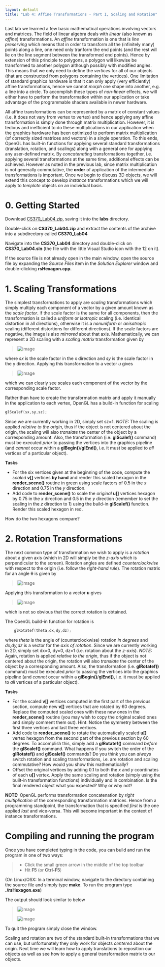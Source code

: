 ```yaml
---
layout: default
title: "Lab 4: Affine Transformations - Part I, Scaling and Rotation"
---
```


Last lab we learned a few basic mathematical operations involving vectors and matrices. The field of linear algebra deals with *linear* (also known as *affine*) transformations. An *affine* transformation is one that is *line preserving* which means that in order to transform all the (infinitely many) points along a line, one need only tranform the end points (and the rest will lie on the line segment between the transformed end points). Hence by extension of this principle to polygons, a polygon will likewise be transformed to another polygon although possibly with modified angles. This means that we only need to define the *vertices* for all of our objects (that are constructed from polygons containing the vertices). One limitation of standard graphics hardware is that it can only apply (very efficiently) affine transformations, hence we cannot *morph* one shape into another, e.g. a line into a circle. To accomplish these types of *non-linear* effects, we will either have to perform the transformation within our application or take advantage of the programmable shaders available in newer hardware.

All affine transformations can be represented by a matrix of constant values (i.e. it does not vary from vertex to vertex) and hence applying any affine transformation is simply done through matrix multiplication. However, it is tedious and inefficient to do these multiplications in our application when the graphics hardware has been optimized to perform matrix multiplication (of correctly sized matrices and vectors) in a single operation. To this ends, OpenGL has built-in functions for applying several standard transformations (translation, rotation, and scalings) along with a general one for applying any user-defined matrix. By *concatenating* transformations together, i.e. applying several transformations at the same time, additional effects can be achieved. However as noted in the previous lab, since matrix multiplication is not generally commutative, the **order** of application of the intermediate transformations is important. Once we begin to discuss 3D objects, we will extend this concept to develop *instance* transformations which we will apply to *template* objects on an individual basis.

0\. Getting Started
===================

Download [CS370\_Lab04.zip](src/CS370_Lab04.zip), saving it into the **labs** directory.

Double-click on **CS370\_Lab04.zip** and extract the contents of the archive into a subdirectory called **CS370\_Lab04**

Navigate into the **CS370\_Lab04** directory and double-click on **CS370\_Lab04.sln** (the file with the little Visual Studio icon with the 12 on it).

If the source file is not already open in the main window, open the source file by expanding the *Source Files* item in the *Solution Explorer* window and double-clicking **rsHexagon.cpp**.

1\. Scaling Transformations
===========================

The simplest transformations to apply are *scaling* transformations which simply multiply each component of a vector by a given amount known as the *scale factor*. If the scale factor is the same for all components, then the transformation is called a *uniform* or *isotropic* scaling (i.e. identical distortion in all directions), otherwise it is a *nonuniform* or *anisotropic* scaling (different distortions for different directions). If the scale factors are negative, the image is also *mirrored* about that axis. Mathematically, we can represent a 2D scaling with a *scaling matrix* transformation given by

> ![image](images/lab04/ScaleMat.png)

where *sx* is the scale factor in the x direction and *sy* is the scale factor in the y direction. Applying this transformation to a vector *u* gives

> ![image](images/lab04/ScaleVec.png)

which we can clearly see scales each component of the vector by the corresponding scale factor.

Rather than have to create the transformation matrix and apply it manually in the application to each vertex, OpenGL has a build-in function for scaling

```cpp
glScalef(sx,sy,sz);
```

Since we are currently working in 2D, simply set sz=1. *NOTE:* The scaling is applied *relative to the origin*, thus if the object is not centered about the origin, the scaling will also *translate* the center of the object by a corresponding amount. Also, the transformation (i.e. **glScalef()** command) must be executed *prior* to passing the vertices into the graphics pipeline (and *cannot* occur within a **glBegin()**/**glEnd()**, i.e. it must be applied to *all* vertices of a particular object).

**Tasks**

-   For the six vertices given at the beginning of the code, compute the *scaled* **v[]** vertices **by hand** and render this scaled hexagon in the **render\_scene()** routine in green using scale factors of 0.5 in the *x* direction and 0.75 in the *y* direction.
-   Add code to **render\_scene()** to scale the *original* **u[]** vertices hexagon by 0.75 in the *x* direction and 0.5 in the *y* direction (remember to set the scaling in the *z* direction to 1) using the build-in **glScalef()** function. Render this scaled hexagon in red.

How do the two hexagons compare?

2\. Rotation Transformations
============================

The next common type of transformation we wish to apply is a *rotation* about a given axis (which in 2D will simply be the *z-axis* which is perpendicular to the screen). Rotation angles are defined *counterclockwise* with respect to the origin (i.e. follow the *right-hand rule*). The rotation matrix for an angle θ is given by

> ![image](images/lab04/RotMat.png)

Applying this transformation to a vector **u** gives

> ![image](images/lab04/RotVec.png)

which is not so obvious that the correct rotation is obtained.

The OpenGL build-in function for rotation is

```cpp
    glRotatef(theta,dx,dy,dz);
```

where *theta* is the angle of (counterclockwise) rotation *in degrees* and *dx,dy,dz* is a vector for the *axis of rotation*. Since we are currently working in 2D, simply set dx=0, dy=0, dz=1 (i.e. rotation about the *z-axis*). *NOTE:* Again, rotation is applied *relative to the origin*, thus if the object is not centered about the origin, the rotation will also *translate* the center of the object by a corresponding amount. Also, the transformation (i.e. **glRotatef()** command) must be executed *prior* to passing the vertices into the graphics pipeline (and *cannot* occur within a **glBegin()**/**glEnd()**, i.e. it must be applied to *all* vertices of a particular object).

**Tasks**

-   For the scaled **v[]** vertices computed in the first part of the previous section, compute new **v[]** vertices that are rotated by 60 degrees. Replace the computed scaled ones with these new ones in the **render\_scene()** routine (you may wish to copy the original scaled ones and simply comment them out). Hint: Notice the symmetry between the first three vertices and last three vertices.
-   Add code to **render\_scene()** to rotate the automatically scaled **u[]** vertex hexagon from the second part of the previous section by 60 degrees. To accomplish this, simply add a **glRotatef()** command *before* the **glScalef()** command. What happens if you switch the order of the **glRotatef()** and **glScalef()** commands? Do you think you can *always* switch rotation and scaling transformations, i.e. are rotation and scaling commutative? How would you show this mathematically?
-   Offset the original vertices by adding 0.1 to both the *x* and *y* coordinates of each **u[]** vertex. Apply the same scaling and rotation (simply using the built-in transformation functions) individually and in combination. Is the final rendered object what you expected? Why or why not?

**NOTE:** OpenGL performs transformation concatenation by *right multiplication* of the corresponding transformation matrices. Hence from a programming standpoint, the transformation that is specified *first* is the one applied *last* and vice-versa. This will become important in the context of instance transformations.

Compiling and running the program
=================================

Once you have completed typing in the code, you can build and run the program in one of two ways:

> -   Click the small green arrow in the middle of the top toolbar
> -   Hit **F5** (or **Ctrl-F5**)

(On Linux/OSX: In a terminal window, navigate to the directory containing the source file and simply type **make**. To run the program type **./rsHexagon.exe**)

The output should look similar to below

> ![image](images/lab04/RSHexagon1.png)
>
> ![image](images/lab04/RSHexagon2.png)

To quit the program simply close the window.

Scaling and rotation are two of the standard built-in transformations that we can use, but unfortunately they only work for objects *centered* about the origin. Next time we will learn how to apply translations to reposition our objects as well as see how to apply a general transformation matrix to our objects.


